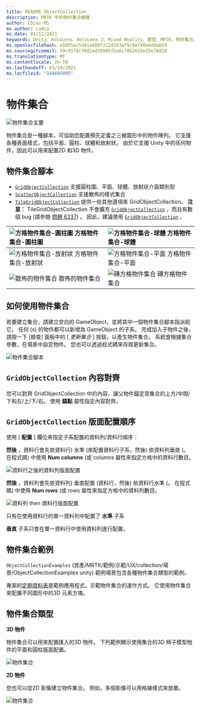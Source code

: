 ```yaml
---
title: README_ObjectCollection
description: MRTK 中的物件集合總覽
author: CDiaz-MS
ms.author: cadia
ms.date: 01/12/2021
keywords: Unity、HoloLens、HoloLens 2、Mixed Reality、開發、MRTK、物件集合、
ms.openlocfilehash: e5055ec5d41ad86f2224343af9c8ef48e6dda659
ms.sourcegitcommit: 59c91f8c70d1ad30995fba6cf862615e25e78d10
ms.translationtype: MT
ms.contentlocale: zh-TW
ms.lasthandoff: 03/19/2021
ms.locfileid: "104695005"
---
```

# <a name="object-collection"></a>物件集合

![物件集合主要](Images/ObjectCollection/MRTK_ObjectCollection_Main.jpg)

物件集合是一種腳本，可協助您配置預先定義之三維圖形中的物件陣列。 它支援各種表面樣式，包括平面、圓柱、球體和放射狀。 由於它支援 Unity 中的任何物件，因此可以用來配置2D 和3D 物件。

## <a name="object-collection-scripts"></a>物件集合腳本

- [`GridObjectCollection`](xref:Microsoft.MixedReality.Toolkit.Utilities.GridObjectCollection) 支援圓柱圖、平面、球體、放射狀介面類別型
- [`ScatterObjectCollection`](xref:Microsoft.MixedReality.Toolkit.Utilities.ScatterObjectCollection) 支援散佈的樣式集合  
- [`TileGridObjectCollection`](xref:Microsoft.MixedReality.Toolkit.Utilities.TileGridObjectCollection) 提供一些其他選項來 GridObjectCollection。 **注意：** TileGridObjectCollection 不會擴充 [`GridObjectCollection`](xref:Microsoft.MixedReality.Toolkit.Utilities.GridObjectCollection) ，而且有數個 bug (請參閱 [問題 6237](https://github.com/microsoft/MixedRealityToolkit-Unity/issues/6237)) 。 因此，建議使用 [`GridObjectCollection`](xref:Microsoft.MixedReality.Toolkit.Utilities.GridObjectCollection) 。

|![方格物件集合-圓柱圖](Images/ObjectCollection/MRTK_ObjectCollectionCylinder.png) 方格物件集合-圓柱圖 | ![方格物件集合-球體](Images/ObjectCollection/MRTK_ObjectCollectionSphere.png) 方格物件集合-球體 |
|:--- | :--- |
|![方格物件集合-放射狀](Images/ObjectCollection/MRTK_ObjectCollectionRadial.png) 方格物件集合-放射狀 | ![方格物件集合-平面](Images/ObjectCollection/MRTK_ObjectCollectionPlane.png) 方格物件集合-平面 |
|![散佈的物件集合](Images/ObjectCollection/MRTK_ObjectCollectionScattered.png) 散佈的物件集合 | ![磚方格物件集合](Images/ObjectCollection/MRTK_ObjectCollectionTileGrid.png) 磚方格物件集合 |

## <a name="how-to-use-an-object-collection"></a>如何使用物件集合

若要建立集合，請建立空白的 GameObject，並將其中一個物件集合腳本指派給它。 任何 (s) 的物件都可以新增為 GameObject 的子系。 完成加入子物件之後，請按一下 [檢查] 面板中的 [ *更新集合* ] 按鈕，以產生物件集合。 系統會根據集合參數，在場景中設定物件。 您也可以透過程式碼來存取更新集合。

![物件集合腳本](Images/ObjectCollection/MRTK_ObjectCollectionScript.png)

## <a name="gridobjectcollection-content-alignment"></a>`GridObjectCollection` 內容對齊

您可以對齊 GridObjectCollection 中的內容，讓父物件錨定至集合的上方/中間/下和左/上/下/右。 使用 **錨點** 屬性指定內容對齊。

## <a name="gridobjectcollection-layout-order"></a>`GridObjectCollection` 版面配置順序

使用 [ **配置** ] 欄位來指定子系配置的資料列/資料行順序：

**然後** ，資料行會先依資料行) 水準 (來配置資料行子系，然後) 依資料列垂直 (。 在程式碼) 中使用 **Num columns** (或 columns 屬性來指定方格中的資料行數目。

![資料行之後的資料列版面配置](Images/ObjectCollection/MRTK_ColumnThenRow.png)

**然後** ，資料列會先依資料列) 垂直配置 (資料行，然後) 依資料行水準 (。 在程式碼) 中使用 **Num rows** (或 rows 屬性來指定方格中的資料列數目。

![資料列 then 資料行版面配置](Images/ObjectCollection/MRTK_RowThenColumn.png)

只有在使用資料行的單一資料列中配置了 **水準** 子系

**垂直** 子系只會在單一資料行中使用資料列進行配置。

## <a name="object-collection-examples"></a>物件集合範例

`ObjectCollectionExamples` (資產/MRTK/範例/示範/UX/collection/場景/ObjectCollectionExamples unity) 範例場景包含各種物件集合類型的範例。

專案的[定期資料表](https://github.com/Microsoft/MRDesignLabs_Unity_PeriodicTable)是範例應用程式，示範物件集合的運作方式。 它使用物件集合來配置不同圖形中的3D 元素方塊。

## <a name="object-collection-types"></a>物件集合類型

**3D 物件**

物件集合可以用來配置匯入的3D 物件。 下列範例顯示使用集合的3D 椅子模型物件的平面和圓柱版面配置。

![物件集合](Images/ObjectCollection/MRTK_ObjectCollection_3DObjects.jpg)

**2D 物件**

您也可以從2D 影像建立物件集合。 例如，多個影像可以用格線樣式來放置。

![物件集合](Images/ObjectCollection/MRTK_ObjectCollection_Layout_2DImages.jpg)
